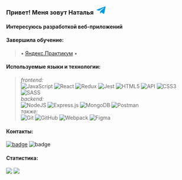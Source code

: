 ### Привет! Меня зовут Наталья &nbsp;<a href="https://t.me/terehinann" target="_blank" rel="nofollow"><img alt="Natalia's Telegram" width="24px" src="./images/telegram.png" /></a>
#### Интересуюсь разработкой веб-приложений
#### Завершила обучение:
> &bullet;
[Яндекс.Практикум](https://drive.google.com/file/d/1SQ_itTb_jI1HGl0CcrK5rn_AGbR6DCQ4/view?usp=sharing) &bullet;

#### Используемые языки и технологии:
> *frontend:*  
![JavaScript](https://img.shields.io/badge/javascript-36465D.svg?style=for-the-badge&logo=javascript&logoColor=8FD337)
![React](https://img.shields.io/badge/react-36465D.svg?style=for-the-badge&logo=react&logoColor=8FD337)
![Redux](https://img.shields.io/badge/redux-36465D.svg?style=for-the-badge&logo=redux&logoColor=8FD337)
![Jest](https://img.shields.io/badge/jest-36465D.svg?style=for-the-badge&logo=jest&logoColor=8FD337)
![HTML5](https://img.shields.io/badge/html5-36465D.svg?style=for-the-badge&logo=html5&logoColor=8FD337)
![API](https://img.shields.io/badge/-BEM%20-36465D?style=for-the-badge&logo=BEM&logoColor=8FD337)
![CSS3](https://img.shields.io/badge/css3-36465D.svg?style=for-the-badge&logo=css3&logoColor=8FD337)
![SASS](https://img.shields.io/badge/sass-36465D.svg?style=for-the-badge&logo=sass&logoColor=8FD337)   
*backend:*  
![NodeJS](https://img.shields.io/badge/node.js-36465D?style=for-the-badge&logo=node.js&logoColor=8FD337)
![Express.js](https://img.shields.io/badge/express.js-36465D.svg?style=for-the-badge&logo=express&logoColor=8FD337)
![MongoDB](https://img.shields.io/badge/MongoDB-36465D.svg?style=for-the-badge&logo=mongodb&logoColor=8FD337)
![Postman](https://img.shields.io/badge/Postman-36465D?style=for-the-badge&logo=postman&logoColor=8FD337)  
*также:*  
![Git](https://img.shields.io/badge/git-36465D.svg?style=for-the-badge&logo=git&logoColor=8FD337)
![GitHub](https://img.shields.io/badge/github-36465D.svg?style=for-the-badge&logo=github&logoColor=8FD337)
![Webpack](https://img.shields.io/badge/webpack-36465D.svg?style=for-the-badge&logo=webpack&logoColor=8FD337)
![Figma](https://img.shields.io/badge/figma-36465D.svg?style=for-the-badge&logo=figma&logoColor=8FD337)  

#### Контакты:  
[![badge](https://img.shields.io/badge/terehinann@gmail.com-Gmail-1C92EB)](mailto:terehinann@gmail.com) ![badge](https://img.shields.io/badge/@terehinann-Telegram-1C92EB) 

#### Статистика:
<p>
  <img src="https://github-readme-streak-stats.herokuapp.com?user=ivanovanatalya&theme=merko&hide_border=true" width=45%>
  <img src="https://github-readme-stats.vercel.app/api?username=ivanovanatalya&show_icons=true&theme=light" width=45%>  
</p>

[def]: https://t.me/terehinann